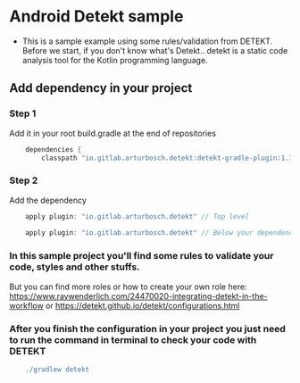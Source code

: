 # Android Detekt sample

- This is a sample example using some rules/validation from DETEKT. Before we start, if you don't know what's Detekt.. detekt is a static code analysis tool for the Kotlin programming language.


Add dependency in your project
-----

### Step 1

Add it in your root build.gradle at the end of repositories

```groovy
    dependencies {
    	classpath "io.gitlab.arturbosch.detekt:detekt-gradle-plugin:1.17.1"

```

### Step 2

Add the dependency

```groovy
    apply plugin: "io.gitlab.arturbosch.detekt" // Top level
    
    apply plugin: "io.gitlab.arturbosch.detekt" // Below your dependencies
```

### In this sample project you'll find some rules to validate your code, styles and other stuffs.

But you can find more roles or how to create your own role here: https://www.raywenderlich.com/24470020-integrating-detekt-in-the-workflow
or https://detekt.github.io/detekt/configurations.html


### After you finish the configuration in your project you just need to run the command in terminal to check your code with DETEKT
```groovy
    ./gradlew detekt
```



